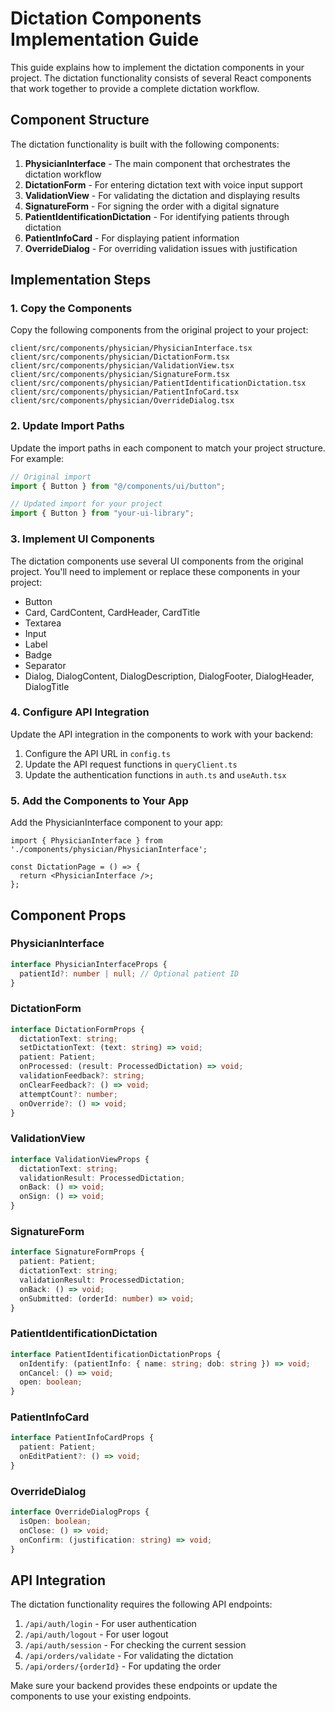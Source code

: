 # Dictation Components Implementation Guide

This guide explains how to implement the dictation components in your project. The dictation functionality consists of several React components that work together to provide a complete dictation workflow.

## Component Structure

The dictation functionality is built with the following components:

1. **PhysicianInterface** - The main component that orchestrates the dictation workflow
2. **DictationForm** - For entering dictation text with voice input support
3. **ValidationView** - For validating the dictation and displaying results
4. **SignatureForm** - For signing the order with a digital signature
5. **PatientIdentificationDictation** - For identifying patients through dictation
6. **PatientInfoCard** - For displaying patient information
7. **OverrideDialog** - For overriding validation issues with justification

## Implementation Steps

### 1. Copy the Components

Copy the following components from the original project to your project:

```
client/src/components/physician/PhysicianInterface.tsx
client/src/components/physician/DictationForm.tsx
client/src/components/physician/ValidationView.tsx
client/src/components/physician/SignatureForm.tsx
client/src/components/physician/PatientIdentificationDictation.tsx
client/src/components/physician/PatientInfoCard.tsx
client/src/components/physician/OverrideDialog.tsx
```

### 2. Update Import Paths

Update the import paths in each component to match your project structure. For example:

```typescript
// Original import
import { Button } from "@/components/ui/button";

// Updated import for your project
import { Button } from "your-ui-library";
```

### 3. Implement UI Components

The dictation components use several UI components from the original project. You'll need to implement or replace these components in your project:

- Button
- Card, CardContent, CardHeader, CardTitle
- Textarea
- Input
- Label
- Badge
- Separator
- Dialog, DialogContent, DialogDescription, DialogFooter, DialogHeader, DialogTitle

### 4. Configure API Integration

Update the API integration in the components to work with your backend:

1. Configure the API URL in `config.ts`
2. Update the API request functions in `queryClient.ts`
3. Update the authentication functions in `auth.ts` and `useAuth.tsx`

### 5. Add the Components to Your App

Add the PhysicianInterface component to your app:

```tsx
import { PhysicianInterface } from './components/physician/PhysicianInterface';

const DictationPage = () => {
  return <PhysicianInterface />;
};
```

## Component Props

### PhysicianInterface

```typescript
interface PhysicianInterfaceProps {
  patientId?: number | null; // Optional patient ID
}
```

### DictationForm

```typescript
interface DictationFormProps {
  dictationText: string;
  setDictationText: (text: string) => void;
  patient: Patient;
  onProcessed: (result: ProcessedDictation) => void;
  validationFeedback?: string;
  onClearFeedback?: () => void;
  attemptCount?: number;
  onOverride?: () => void;
}
```

### ValidationView

```typescript
interface ValidationViewProps {
  dictationText: string;
  validationResult: ProcessedDictation;
  onBack: () => void;
  onSign: () => void;
}
```

### SignatureForm

```typescript
interface SignatureFormProps {
  patient: Patient;
  dictationText: string;
  validationResult: ProcessedDictation;
  onBack: () => void;
  onSubmitted: (orderId: number) => void;
}
```

### PatientIdentificationDictation

```typescript
interface PatientIdentificationDictationProps {
  onIdentify: (patientInfo: { name: string; dob: string }) => void;
  onCancel: () => void;
  open: boolean;
}
```

### PatientInfoCard

```typescript
interface PatientInfoCardProps {
  patient: Patient;
  onEditPatient?: () => void;
}
```

### OverrideDialog

```typescript
interface OverrideDialogProps {
  isOpen: boolean;
  onClose: () => void;
  onConfirm: (justification: string) => void;
}
```

## API Integration

The dictation functionality requires the following API endpoints:

1. `/api/auth/login` - For user authentication
2. `/api/auth/logout` - For user logout
3. `/api/auth/session` - For checking the current session
4. `/api/orders/validate` - For validating the dictation
5. `/api/orders/{orderId}` - For updating the order

Make sure your backend provides these endpoints or update the components to use your existing endpoints.